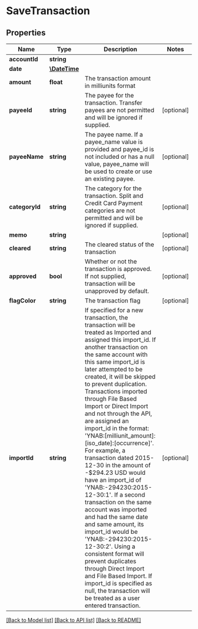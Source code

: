 # SaveTransaction

## Properties
Name | Type | Description | Notes
------------ | ------------- | ------------- | -------------
**accountId** | **string** |  | 
**date** | [**\DateTime**](\DateTime.md) |  | 
**amount** | **float** | The transaction amount in milliunits format | 
**payeeId** | **string** | The payee for the transaction.  Transfer payees are not permitted and will be ignored if supplied. | [optional] 
**payeeName** | **string** | The payee name.  If a payee_name value is provided and payee_id is not included or has a null value, payee_name will be used to create or use an existing payee. | [optional] 
**categoryId** | **string** | The category for the transaction.  Split and Credit Card Payment categories are not permitted and will be ignored if supplied. | [optional] 
**memo** | **string** |  | [optional] 
**cleared** | **string** | The cleared status of the transaction | [optional] 
**approved** | **bool** | Whether or not the transaction is approved.  If not supplied, transaction will be unapproved by default. | [optional] 
**flagColor** | **string** | The transaction flag | [optional] 
**importId** | **string** | If specified for a new transaction, the transaction will be treated as Imported and assigned this import_id.  If another transaction on the same account with this same import_id is later attempted to be created, it will be skipped to prevent duplication.  Transactions imported through File Based Import or Direct Import and not through the API, are assigned an import_id in the format: &#39;YNAB:[milliunit_amount]:[iso_date]:[occurrence]&#39;.  For example, a transaction dated 2015-12-30 in the amount of -$294.23 USD would have an import_id of &#39;YNAB:-294230:2015-12-30:1&#39;.  If a second transaction on the same account was imported and had the same date and same amount, its import_id would be &#39;YNAB:-294230:2015-12-30:2&#39;.  Using a consistent format will prevent duplicates through Direct Import and File Based Import.  If import_id is specified as null, the transaction will be treated as a user entered transaction. | [optional] 

[[Back to Model list]](../README.md#documentation-for-models) [[Back to API list]](../README.md#documentation-for-api-endpoints) [[Back to README]](../README.md)


